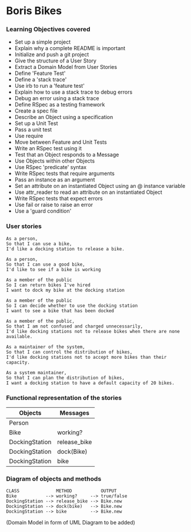 # Boris Bikes

### Learning Objectives covered
- Set up a simple project
- Explain why a complete README is important
- Initialize and push a git project
- Give the structure of a User Story
- Extract a Domain Model from User Stories
- Define 'Feature Test'
- Define a 'stack trace'
- Use irb to run a 'feature test'
- Explain how to use a stack trace to debug errors
- Debug an error using a stack trace
- Define RSpec as a testing framework
- Create a spec file
- Describe an Object using a specification
- Set up a Unit Test
- Pass a unit test
- Use require
- Move between Feature and Unit Tests
- Write an RSpec test using it
- Test that an Object responds to a Message
- Use Objects within other Objects
- Use RSpec 'predicate' syntax
- Write RSpec tests that require arguments
- Pass an instance as an argument
- Set an attribute on an instantiated Object using an @ instance variable
- Use attr_reader to read an attribute on an instantiated Object
- Write RSpec tests that expect errors
- Use fail or raise to raise an error
- Use a 'guard condition'

### User stories
```
As a person,
So that I can use a bike,
I'd like a docking station to release a bike.
```
```
As a person,
So that I can use a good bike,
I'd like to see if a bike is working
```
```
As a member of the public
So I can return bikes I've hired
I want to dock my bike at the docking station
```
```
As a member of the public
So I can decide whether to use the docking station
I want to see a bike that has been docked
```
```
As a member of the public,
So that I am not confused and charged unnecessarily,
I'd like docking stations not to release bikes when there are none available.
```
```
As a maintainer of the system,
So that I can control the distribution of bikes,
I'd like docking stations not to accept more bikes than their capacity.
```
```
As a system maintainer,
So that I can plan the distribution of bikes,
I want a docking station to have a default capacity of 20 bikes.
```
### Functional representation of the stories

Objects  | Messages
------------- | -------------
Person  |
Bike  | working?
DockingStation  | release_bike
DockingStation  | dock(Bike)
DockingStation  | bike

### Diagram of objects and methods
```
CLASS              METHOD           OUTPUT  
Bike           --> working?     --> true/false
DockingStation --> release_bike --> Bike.new
DockingStation --> dock(bike)   --> Bike.new
DockingStation --> bike         --> Bike.new
```
(Domain Model in form of UML Diagram to be added)
